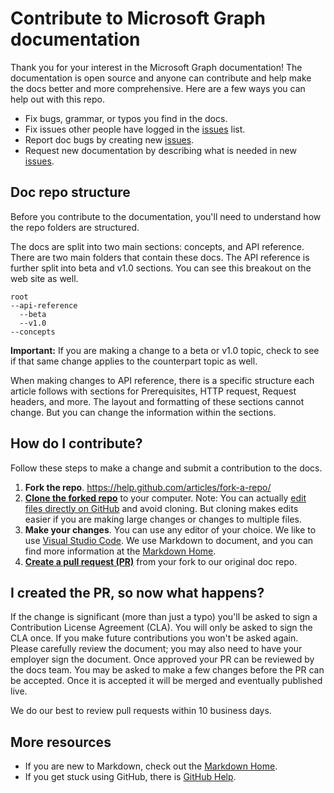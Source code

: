 # Contribute to Microsoft Graph documentation

Thank you for your interest in the Microsoft Graph documentation! The documentation is open source and anyone can contribute and help make the docs better and more comprehensive. Here are a few ways you can help out with this repo.

* Fix bugs, grammar, or typos you find in the docs.
* Fix issues other people have logged in the [issues][] list.
* Report doc bugs by creating new [issues][].
* Request new documentation by describing what is needed in new [issues][].

## Doc repo structure
Before you contribute to the documentation, you'll need to understand how the repo folders are structured.

The docs are split into two main sections: concepts, and API reference. There are two main folders that contain these docs. The API reference is further split into beta and v1.0 sections. You can see this breakout on the web site as well.
```
root
--api-reference
  --beta
  --v1.0
--concepts
```

**Important:** If you are making a change to a beta or v1.0 topic, check to see if that same change applies to the counterpart topic as well.

When making changes to API reference, there is a specific structure each article follows with sections for Prerequisites, HTTP request, Request headers, and more. The layout and formatting of these sections cannot change. But you can change the information within the sections.

## How do I contribute?

Follow these steps to make a change and submit a contribution to the docs.
1. **Fork the repo**. https://help.github.com/articles/fork-a-repo/
2. **[Clone the forked repo](https://help.github.com/articles/cloning-a-repository/)** to your computer. Note: You can actually [edit files directly on GitHub](https://help.github.com/articles/editing-files-in-your-repository/) and avoid cloning. But cloning makes edits easier if you are making large changes or changes to multiple files.
3. **Make your changes**. You can use any editor of your choice. We like to use [Visual Studio Code](https://code.visualstudio.com/download). We use Markdown to document, and you can find more information at the [Markdown Home][].
4. **[Create a pull request (PR)](https://help.github.com/articles/creating-a-pull-request-from-a-fork/)** from your fork to our original doc repo. 

## I created the PR, so now what happens?

If the change is significant (more than just a typo) you'll be asked to sign a Contribution License Agreement (CLA). You will only be asked to sign the CLA once. If you make future contributions you won't be asked again. Please carefully review the document; you may also need to have your employer sign the document. Once approved your PR can be reviewed by the docs team. You may be asked to make a few changes before the PR can be accepted. Once it is accepted it will be merged and eventually published live.

We do our best to review pull requests within 10 business days.

## More resources

* If you are new to Markdown, check out the [Markdown Home][].
* If you get stuck using GitHub, there is [GitHub Help][].

[GitHub Help]: http://help.github.com/
[Markdown Home]: http://daringfireball.net/projects/markdown/
[issues]: https://github.com/microsoftgraph/microsoft-graph-docs/issues
